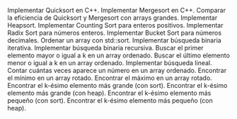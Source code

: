 Implementar Quicksort en C++.
Implementar Mergesort en C++.
Comparar la eficiencia de Quicksort y Mergesort con arrays grandes.
Implementar Heapsort.
Implementar Counting Sort para enteros positivos.
Implementar Radix Sort para números enteros.
Implementar Bucket Sort para números decimales.
Ordenar un array con std::sort.
Implementar búsqueda binaria iterativa.
Implementar búsqueda binaria recursiva.
Buscar el primer elemento mayor o igual a k en un array ordenado.
Buscar el último elemento menor o igual a k en un array ordenado.
Implementar búsqueda lineal.
Contar cuántas veces aparece un número en un array ordenado.
Encontrar el mínimo en un array rotado.
Encontrar el máximo en un array rotado.
Encontrar el k-ésimo elemento más grande (con sort).
Encontrar el k-ésimo elemento más grande (con heap).
Encontrar el k-ésimo elemento más pequeño (con sort).
Encontrar el k-ésimo elemento más pequeño (con heap).
